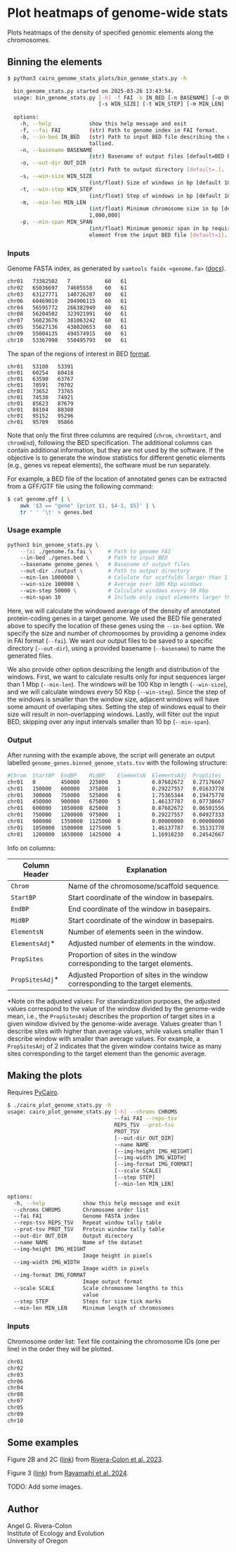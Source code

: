 # Plot heatmaps of genome-wide stats

Plots heatmaps of the density of specified genomic elements along the chromosomes.

## Binning the elements

```sh
$ python3 cairo_genome_stats_plots/bin_genome_stats.py -h

  bin_genome_stats.py started on 2025-03-26 13:43:54.
  usage: bin_genome_stats.py [-h] -f FAI -b IN_BED [-n BASENAME] [-o OUT_DIR] 
                             [-s WIN_SIZE] [-t WIN_STEP] [-m MIN_LEN] [-p MIN_SPAN]
  
  options:
    -h, --help            show this help message and exit
    -f, --fai FAI         (str) Path to genome index in FAI format.
    -b, --in-bed IN_BED   (str) Path to input BED file describing the windows to be 
                          tallied.
    -n, --basename BASENAME
                          (str) Basename of output files [default=BED Basename].
    -o, --out-dir OUT_DIR
                          (str) Path to output directory [default=.].
    -s, --win-size WIN_SIZE
                          (int/float) Size of windows in bp [default 100,000].
    -t, --win-step WIN_STEP
                          (int/float) Step of windows in bp [default 10,000].
    -m, --min-len MIN_LEN
                          (int/float) Minimum chromosome size in bp [default 
                          1,000,000]
    -p, --min-span MIN_SPAN
                          (int/float) Minimum genomic span in bp required to keep an 
                          element from the input BED file [default=1].
```

### Inputs

Genome FASTA index, as generated by `samtools faidx <genome.fa>` 
([docs](http://www.htslib.org/doc/samtools-faidx.html)).

```sh
chr01   73382502   7           60   61
chr02   65036697   74605558    60   61
chr03   63127771   140726207   60   61
chr06   60469010   204906115   60   61
chr04   56595772   266382949   60   61
chr08   56204502   323921991   60   61
chr07   56023676   381063242   60   61
chr05   55627136   438020653   60   61
chr09   55004135   494574915   60   61
chr10   53367998   550495793   60   61
```

The span of the regions of interest in BED 
[format](https://genome.ucsc.edu/FAQ/FAQformat.html).

```
chr01   53100   53391
chr01   60254   60418
chr01   63590   63767
chr01   70591   70702
chr01   73652   73765
chr01   74530   74921
chr01   85623   87679
chr01   88104   88308
chr01   95152   95296
chr01   95709   95866
```

Note that only the first three columns are required (`chrom`, `chromStart`, and `chromEnd`), 
following the BED specification. The additional columns can contain additional information, 
but they are not used by the software. If the objective is to generate the window statistics 
for different genetic elements (e.g., genes vs repeat elements), the software must be run 
separately.

For example, a BED file of the location of annotated genes can be extracted from a GFF/GTF 
file using the following command:

```sh
$ cat genome.gff | \
    awk '$3 == "gene" {print $1, $4-1, $5}' | \
    tr ' ' '\t' > genes.bed
```

### Usage example

```sh
python3 bin_genome_stats.py \
    --fai ./genome.fa.fai \     # Path to genome FAI
    --in-bed ./genes.bed \      # Path to input BED
    --basename genome_genes \   # Basename of output files
    --out-dir ./output \        # Path to output directory
    --min-len 1000000 \         # Calulate for scaffolds larger than 1 Mbp
    --win-size 100000 \         # Average over 100 Kbp windows
    --win-step 50000 \          # Calculate windows every 50 Kbp
    --min-span 10               # Include only input elements larger than 10 bp
```

Here, we will calculate the windowed average of the density of annotated protein-coding 
genes in a target genome. We used the BED file generated above to specify the location of 
these genes using the `--in-bed` option. We specify the size and number of chromosomes by 
providing a genome index in FAI format (`--fai`). We want our output files to be saved to 
a specific directory (`--out-dir`), using a provided basename (`--basename`) to name the 
generated files.

We also provide other option describing the length and distribution of the windows. First,
we want to calculate results only for input sequences larger than 1 Mbp (`--min-len`). The 
windows will be 100 Kbp in length (`--win-size`), and we will calculate windows every 50 
Kbp (`--win-step`). Since the step of the windows is smaller than the window size, adjacent 
windows will have some amount of overlaping sites. Setting the step of windows equal to 
their size will result in non-overlapping windows. Lastly, will filter out the input BED,
skipping over any input intervals smaller than 10 bp (`--min-span`).

### Output

After running with the example above, the script will generate an output labelled 
`genome_genes.binned_genome_stats.tsv` with the following structure:

```sh
#Chrom  StartBP  EndBP    MidBP    ElementsN  ElementsAdj  PropSites   PropSitesAdj
chr01   0        450000   225000   3          0.87682672   0.27176667  2.41027714
chr01   150000   600000   375000   1          0.29227557   0.01633778  0.14489846
chr01   300000   750000   525000   6          1.75365344   0.19475778  1.72729137
chr01   450000   900000   675000   5          1.46137787   0.07738667  0.68633624
chr01   600000   1050000  825000   3          0.87682672   0.06501556  0.57661784
chr01   750000   1200000  975000   1          0.29227557   0.04927333  0.43700131
chr01   900000   1350000  1125000  0          0.00000000   0.00000000  0.00000000
chr01   1050000  1500000  1275000  5          1.46137787   0.35131778  3.11580967
chr01   1200000  1650000  1425000  4          1.16910230   0.24542667  2.17666975
```

Info on columns:

| Column Header   | Explanation |
| --------------- | ----------- |
| `Chrom`         | Name of the chromosome/scaffold sequence. |
| `StartBP`       | Start coordinate of the window in basepairs. |
| `EndBP`         | End coordinate of the window in basepairs. |
| `MidBP`         | Start coordinate of the window in basepairs. |
| `ElementsN`     | Number of elements seen in the window. |
| `ElementsAdj`*  | Adjusted number of elements in the window. |
| `PropSites`     | Proportion of sites in the window corresponding to the target elements. |
| `PropSitesAdj`* | Adjusted Proportion of sites in the window corresponding to the target elements.|

*Note on the adjusted values: For standardization purposes, the adjusted values 
correspond to the value of the window divided by the genome-wide mean, i.e., the 
`PropSitesAdj` describes the proportion of target sites in a given window divived 
by the genome-wide average. Values greater than 1 describe sites with higher than 
average values, while values smaller than 1 describe window with smaller than 
average values. For example, a `PropSitesAdj` of 2 indicates that the given window 
contains twice as many sites corresponding to the target element than the genomic 
average.

## Making the plots

Requires [PyCairo](https://pycairo.readthedocs.io/en/latest/).

```sh
$ ./cairo_plot_genome_stats.py -h
usage: cairo_plot_genome_stats.py [-h] --chroms CHROMS
                                  --fai FAI --reps-tsv
                                  REPS_TSV --prot-tsv
                                  PROT_TSV
                                  [--out-dir OUT_DIR]
                                  --name NAME
                                  [--img-height IMG_HEIGHT]
                                  [--img-width IMG_WIDTH]
                                  [--img-format IMG_FORMAT]
                                  [--scale SCALE]
                                  [--step STEP]
                                  [--min-len MIN_LEN]

options:
  -h, --help            show this help message and exit
  --chroms CHROMS       Chromosome order list
  --fai FAI             Genome FASTA index
  --reps-tsv REPS_TSV   Repeat window tally table
  --prot-tsv PROT_TSV   Protein window tally table
  --out-dir OUT_DIR     Output directory
  --name NAME           Name of the dataset
  --img-height IMG_HEIGHT
                        Image height in pixels
  --img-width IMG_WIDTH
                        Image width in pixels
  --img-format IMG_FORMAT
                        Image output format
  --scale SCALE         Scale chromosome lengths to this
                        value
  --step STEP           Steps for size tick marks
  --min-len MIN_LEN     Minimum length of chromosomes
```

### Inputs

Chromosome order list: Text file containing the chromosome IDs (one per line) in the order they will be plotted.

```sh
chr01
chr02
chr03
chr06
chr04
chr08
chr07
chr05
chr09
chr10
```

## Some examples

Figure 2B and 2C ([link](https://academic.oup.com/view-large/figure/397327756/msad029f3.tif)) from [Rivera-Colon et al. 2023](https://doi.org/10.1093/molbev/msad029).

Figure 3 ([link](https://academic.oup.com/view-large/figure/499727840/jkae267f3.jpg)) from [Rayamajhi et al. 2024](https://doi.org/10.1093/g3journal/jkae267).

TODO: Add some images.

## Author

Angel G. Rivera-Colon  
Institute of Ecology and Evolution  
University of Oregon
